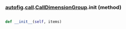 ### [autofig](autofig.md).[call](autofig.call.md).[CallDimensionGroup](autofig.call.CallDimensionGroup.md).__init__ (method)


```py

def __init__(self, items)

```


